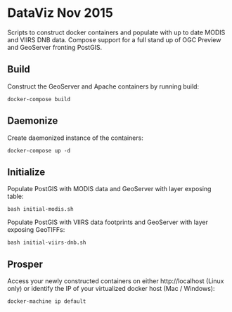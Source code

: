 # DataViz Nov 2015 
Scripts to construct docker containers and populate with up to date MODIS and VIIRS DNB data. Compose support for a full stand up of OGC Preview and GeoServer fronting PostGIS.

## Build
Construct the GeoServer and Apache containers by running build:

```docker-compose build```

## Daemonize
Create daemonized instance of the containers:

```docker-compose up -d```

## Initialize
Populate PostGIS with MODIS data and GeoServer with layer exposing table:

```bash initial-modis.sh```

Populate PostGIS with VIIRS data footprints and GeoServer with layer exposing GeoTIFFs:

```bash initial-viirs-dnb.sh```

## Prosper
Access your newly constructed containers on either http://localhost (Linux only) or identify the IP of your virtualized docker host (Mac / Windows):

```docker-machine ip default```
